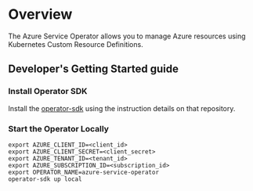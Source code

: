 # Overview

The Azure Service Operator allows you to manage Azure resources using Kubernetes Custom Resource Definitions.

## Developer's Getting Started guide

### Install Operator SDK
Install the [operator-sdk](https://github.com/operator-framework/operator-sdk) using the instruction details on that repository.

### Start the Operator Locally

```
export AZURE_CLIENT_ID=<client_id>
export AZURE_CLIENT_SECRET=<client_secret>
export AZURE_TENANT_ID=<tenant_id>
export AZURE_SUBSCRIPTION_ID=<subscription_id>
export OPERATOR_NAME=azure-service-operator
operator-sdk up local
```
